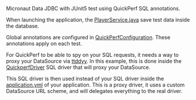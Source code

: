 Micronaut Data JDBC with JUnit5 test using QuickPerf SQL annotations. 

When launching the application, the [PlayerService.java](src/main/java/org/quickperf/micronaut/micronauttest/service/PlayerService.java) save test data inside the database.

Global annotations are configured in [QuickPerfConfiguration](src/test/java/org/quickperf/QuickPerfConfiguration.java). These annotations apply on each test.

For QuickPerf to be able to spy on your SQL requests, it needs a way to proxy your DataSource via [ttddyy](https://github.com/ttddyy/datasource-proxy).
In this example, this is done inside the [QuickperfDriver](src/test/java/org/quickperf/micronaut/micronauttest/sql/QuickperfDriver.java) SQL driver that will proxy your DataSource.

This SQL driver is then used instead of your SQL driver inside the [application.yml](src/main/resources/application.yml) of your application.
This is a proxy driver, it uses a custom DataSource URL scheme, and will delegates everything to the real driver. 